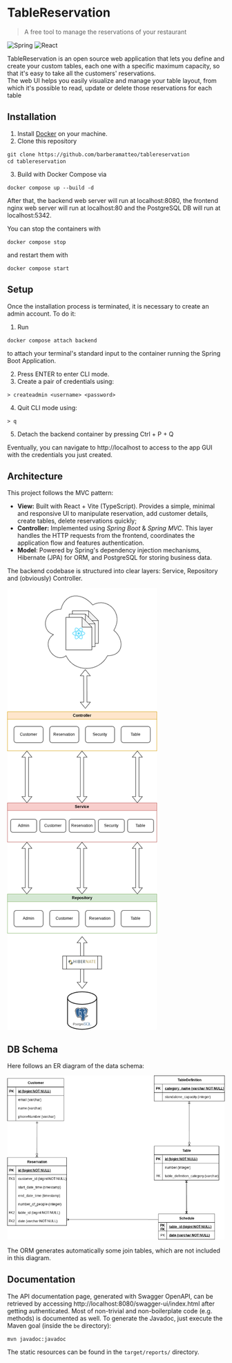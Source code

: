 
# TableReservation
> A free tool to manage the reservations of your restaurant

![Spring](https://img.shields.io/badge/spring-%236DB33F.svg?style=for-the-badge&logo=spring&logoColor=white)
![React](https://img.shields.io/badge/react-%2320232a.svg?style=for-the-badge&logo=react&logoColor=%2361DAFB)

TableReservation is an open source web application that lets you define and create your custom tables, each one with a specific maximum capacity, so that it's easy to take all the customers' reservations.
<br>
The web UI helps you easily visualize and manage your table layout, from which it's possible to read, update or delete those reservations for each table

## Installation

1) Install [Docker](https://www.docker.com/) on your machine.
2) Clone this repository
```
git clone https://github.com/barberamatteo/tablereservation
cd tablereservation
```
3) Build with Docker Compose via
```
docker compose up --build -d
```


After that, the backend web server will run at localhost:8080, the frontend nginx web server will run at localhost:80 and the PostgreSQL DB will run at localhost:5342.

You can stop the containers with
```
docker compose stop
```
and restart them with
```
docker compose start
```

## Setup

Once the installation process is terminated, it is necessary to create an admin account.
To do it:
1) Run
```
docker compose attach backend
```
to attach your terminal's standard input to the container running the Spring Boot Application.

2) Press ENTER to enter CLI mode.
3) Create a pair of credentials using:
```
> createadmin <username> <password>
```
4) Quit CLI mode using:
```
> q
```

5) Detach the backend container by pressing Ctrl + P + Q

Eventually, you can navigate to http://localhost to access to the app GUI with the credentials you just created.
## Architecture

This project follows the MVC pattern:

- **View:** Built with React + Vite (TypeScript). Provides a simple, minimal and responsive UI to manipulate reservation, add customer details, create tables, delete reservations quickly;
- **Controller:** Implemented using *Spring Boot* & *Spring MVC*. This layer handles the HTTP requests from the frontend, coordinates the application flow and features authentication.
- **Model**: Powered by Spring's dependency injection mechanisms, Hibernate (JPA) for ORM, and PostgreSQL for storing business data.

The backend codebase is structured into clear layers: Service, Repository and (obviously) Controller.

![Architecture](assets/tablereservation_arch.png)

## DB Schema

Here follows an ER diagram of the data schema:

![ER Diagram](assets/tablereservation_er.png)

The ORM generates automatically some join tables, which are not included in this diagram.

## Documentation

The API documentation page, generated with Swagger OpenAPI, can be retrieved by accessing http://localhost:8080/swagger-ui/index.html after getting authenticated.
Most of non-trivial and non-boilerplate code (e.g. methods) is documented as well.
To generate the Javadoc, just execute the Maven goal (inside the ```be``` directory):
 ```
 mvn javadoc:javadoc
 ```
The static resources can be found in the ```target/reports/``` directory.
